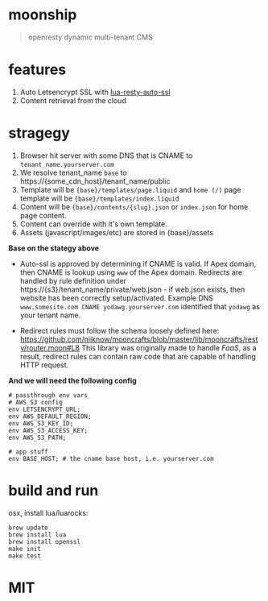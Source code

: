 # moonship
> openresty dynamic multi-tenant CMS

# features
1. Auto Letsencrypt SSL with [lua-resty-auto-ssl](https://github.com/GUI/lua-resty-auto-ssl)
2. Content retrieval from the cloud

# stragegy
1. Browser hit server with some DNS that is CNAME to `tenant_name.yourserver.com`
2. We resolve tenant_name `base` to https://{some_cdn_host}/tenant_name/public
3. Template will be `{base}/templates/page.liquid` and `home (/)` page template will be `{base}/templates/index.liquid`
4. Content will be `{base}/contents/{slug}.json` or `index.json` for home page content.
5. Content can override with it's own template.
6. Assets (javascript/images/etc) are stored in {base}/assets

**Base on the stategy above**

* Auto-ssl is approved by determining if CNAME is valid.  If Apex domain, then CNAME is lookup using `www` of the Apex domain.  Redirects are handled by rule definition under https://{s3}/tenant_name/private/web.json - if web.json exists, then website has been correctly setup/activated.  Example DNS `www.somesite.com CNAME yodawg.yourserver.com` identified that `yodawg` as your tenant name.

* Redirect rules must follow the schema loosely defined here: https://github.com/niiknow/mooncrafts/blob/master/lib/mooncrafts/resty/router.moon#L8  This library was originally made to handle *FaaS*, as a result, redirect rules can contain raw code that are capable of handling HTTP request.

**And we will need the following config**
```
# passthrough env vars
# AWS S3 config
env LETSENCRYPT_URL;
env AWS_DEFAULT_REGION;
env AWS_S3_KEY_ID;
env AWS_S3_ACCESS_KEY;
env AWS_S3_PATH;

# app stuff
env BASE_HOST; # the cname base host, i.e. yourserver.com
```

# build and run
osx, install lua/luarocks:
```
brew update
brew install lua
brew install openssl
make init
make test
```

# MIT
